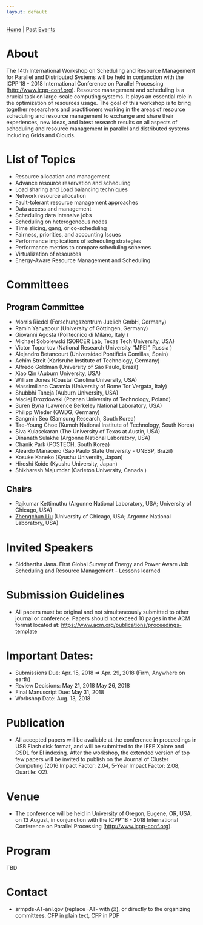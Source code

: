 ```yaml
---
layout: default
---
```

[Home](index.html) | [Past Events](past.html)

# About
The 14th International Workshop on Scheduling and Resource Management for Parallel and Distributed Systems will be held in conjunction with the ICPP'18 - 2018 International Conference on Parallel Processing (http://www.icpp-conf.org).
Resource management and scheduling is a crucial task on large-scale computing systems. It plays an essential role in the optimization of resources usage. The goal of this workshop is to bring together researchers and practitioners working in the areas of resource scheduling and resource management to exchange and share their experiences, new ideas, and latest research results on all aspects of scheduling and resource management in parallel and distributed systems including Grids and Clouds.

# List of Topics

* Resource allocation and management
* Advance resource reservation and scheduling
* Load sharing and Load balancing techniques
* Network resource allocation
* Fault-tolerant resource management approaches
* Data access and management
* Scheduling data intensive jobs
* Scheduling on heterogeneous nodes
* Time slicing, gang, or co-scheduling
* Fairness, priorities, and accounting Issues
* Performance implications of scheduling strategies
* Performance metrics to compare scheduling schemes
* Virtualization of resources
* Energy-Aware Resource Management and Scheduling

# Committees
## Program Committee
* Morris Riedel (Forschungszentrum Juelich GmbH, Germany)
* Ramin Yahyapour (University of Göttingen, Germany)
* Giovanni Agosta (Politecnico di Milano, Italy )
* Michael Sobolewski (SORCER Lab, Texas Tech University, USA)
* Victor Toporkov (National Research University “MPEI”, Russia )
* Alejandro Betancourt (Universidad Pontificia Comillas, Spain)
* Achim Streit (Karlsruhe Institute of Technology, Germany)
* Alfredo Goldman (University of São Paulo, Brazil)
* Xiao Qin (Auburn University, USA)
* William Jones (Coastal Carolina University, USA)
* Massimiliano Caramia (University of Rome Tor Vergata, Italy)
* Shubbhi Taneja (Auburn University, USA)
* Maciej Drozdowski (Poznan University of Technology, Poland)
* Suren Byna (Lawrence Berkeley National Laboratory, USA)
* Philipp Wieder (GWDG, Germany)
* Sangmin Seo (Samsung Research, South Korea)
* Tae-Young Choe (Kumoh National Institute of Technology, South Korea)
* Siva Kulasekaran (The University of Texas at Austin, USA)
* Dinanath Sulakhe (Argonne National Laboratory, USA)
* Chanik Park (POSTECH, South Korea)
* Aleardo Manacero (Sao Paulo State University - UNESP, Brazil)
* Kosuke Kaneko (Kyushu University, Japan)
* Hiroshi Koide (Kyushu University, Japan)
* Shikharesh Majumdar (Carleton University, Canada )

## Chairs
* Rajkumar Kettimuthu (Argonne National Laboratory, USA; University of Chicago, USA)
* [Zhengchun Liu](https://lzhengchun.github.io/) (University of Chicago, USA; Argonne National Laboratory, USA)

# Invited Speakers
* Siddhartha Jana. First Global Survey of Energy and Power Aware Job Scheduling and Resource Management - Lessons learned

# Submission Guidelines
* All papers must be original and not simultaneously submitted to other journal or conference. Papers should not exceed 10 pages in the ACM format located at: https://www.acm.org/publications/proceedings-template 

# Important Dates:
* Submissions Due:        Apr. 15, 2018 => Apr. 29, 2018 (Firm, Anywhere on earth)
* Review Decisions:       May 21, 2018 May 26, 2018
* Final Manuscript Due:   May  31, 2018
* Workshop Date:          Aug. 13, 2018

# Publication
* All accepted papers will be available at the conference in proceedings in USB Flash disk format, and will be submitted to the IEEE Xplore and CSDL for EI indexing. After the workshop, the extended version of top few papers will be invited to publish on the Journal of Cluster Computing (2016 Impact Factor: 2.04, 5-Year Impact Factor: 2.08, Quartile: Q2).

# Venue
* The conference will be held in  University of Oregon, Eugene, OR, USA, on 13 August, in conjunction with the ICPP'18 - 2018 International Conference on Parallel Processing (http://www.icpp-conf.org).

# Program
TBD

# Contact
* srmpds-AT-anl.gov (replace -AT- with @), or directly to the organizing committees. CFP in plain text, CFP in PDF
